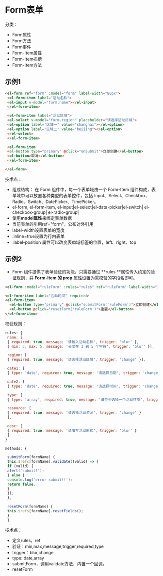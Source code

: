 # Form表单

分类：
* Form属性
* Form方法
* Form事件
* Form-Item属性
* Form-Item插槽
* Form-Item方法

## 示例1

```html
<el-form ref="form" :model="form" label-width="80px">
 <el-form-item label="活动名称">
 <el-input v-model="form.name"></el-input>
 </el-form-item>

 <el-form-item label="活动区域">
 <el-select v-model="form.region" placeholder="请选择活动区域">
 <el-option label="区域一" value="shanghai"></el-option>
 <el-option label="区域二" value="beijing"></el-option>
 </el-select>
 </el-form-item>

 <el-form-item
 <el-button type="primary" @click="onSubmit">立即创建</el-button>
 <el-button>取消</el-button>
 </el-form-item>

</el-form>
```
技术点：
* 组成结构： 在 Form 组件中，每一个表单域由一个 Form-Item 组件构成，表单域中可以放置各种类型的表单控件，包括 Input、Select、Checkbox、Radio、Switch、DatePicker、TimePicker。
* el-form, el-form-item, el-input|el-select|el-data-picker|el-switch| el-checkbox-group| el-radio-group|
* 使用**model属性**来绑定表单数据
* 当前表单的引用ref="form"，公布对外引用
* label-width设置表单的宽度
* :inline=true设置为行内表单
* :label-position 属性可以改变表单域标签的位置，left、right、top

## 示例2

* Form 组件提供了表单验证的功能，只需要通过 **rules **属性传入约定的验证规则，并 **Form-Item 的 prop** 属性设置为需校验的字段名即可。

```html
<el-form :model="ruleForm" :rules="rules" ref="ruleForm" label-width="100px" class="demo-ruleForm"> 

<el-form-item label="活动时间" required> 
<el-form-item> 
  <el-button type="primary" @click="submitForm('ruleForm')">立即创建</el-button> 
  <el-button @click="resetForm('ruleForm')">重置</el-button> 
</el-form-item>

```
校验规则：
```js
rules: {
 name: [
 { required: true, message: '请输入活动名称', trigger: 'blur' },
 { min: 3, max: 5, message: '长度在 3 到 5 个字符', trigger: 'blur' }],

 region: [
 { required: true, message: '请选择活动区域', trigger: 'change' }],

 date1: [
 { type: 'date', required: true, message: '请选择日期', trigger: 'change' }],

 date2: [
 { type: 'date', required: true, message: '请选择时间', trigger: 'change' }],

 type: [
 { type: 'array', required: true, message: '请至少选择一个活动性质', trigger: 'change' }],

 resource: [
 { required: true, message: '请选择活动资源', trigger: 'change' }
 ],

 desc: [
 { required: true, message: '请填写活动形式', trigger: 'blur' }
 ]
}

methods: {

 submitForm(formName) {
 this.$refs[formName].validate((valid) => {
 if (valid) {
 alert('submit!');
 } else {
 console.log('error submit!!');
 return false;
 }
 });
 },

 resetForm(formName) {
 this.$refs[formName].resetFields();
 }
 }
```

技术点：
* 定义rules，ref
* 验证：min,max,message,trigger,required,type
* trigger：blur,change
* type: date,array
* submitForm，调用validate方法，内置一个回调。
* resetForm